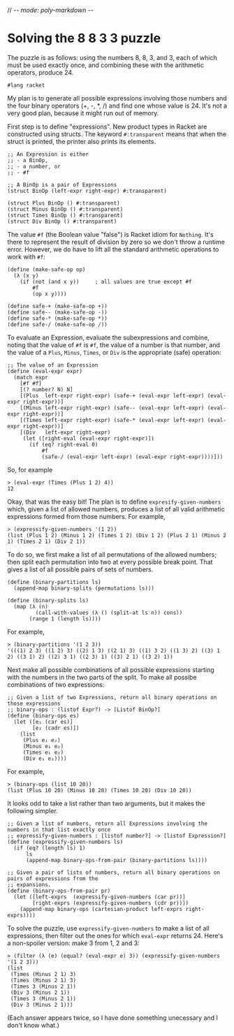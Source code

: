 // -*- mode: poly-markdown -*-

# Solving the 8 8 3 3 puzzle

The puzzle is as follows: using the numbers 8, 8, 3, and 3, each of which must
be used exactly once, and combining these with the arithmetic operators, produce
24.

```racket
#lang racket
```

My plan is to generate all possible expressions involving those numbers and the
four binary operators (+, -, *, /) and find one whose value is 24. It's not a
very good plan, because it might run out of memory. 

First step is to define "expressions". New product types in Racket are
constructed using structs. The keyword `#:transparent` means that when
the struct is printed, the printer also prints its elements.

```racket
;; An Expression is either
;; - a BinOp,
;; - a number, or
;; - #f

;; A BinOp is a pair of Expressions
(struct BinOp (left-expr right-expr) #:transparent)

(struct Plus BinOp () #:transparent)
(struct Minus BinOp () #:transparent)
(struct Times BinOp () #:transparent)
(struct Div BinOp () #:transparent)
```

The value `#f` (the Boolean value "false") is Racket idiom for `Nothing`. It's
there to represent the result of division by zero so we don't throw a runtime
error. However, we do have to lift all the standard arithmetic operations to
work with `#f`:

```racket
(define (make-safe-op op)
  (λ (x y)
    (if (not (and x y))     ; all values are true except #f
        #f
        (op x y))))

(define safe-+ (make-safe-op +))
(define safe-- (make-safe-op -))
(define safe-* (make-safe-op *))
(define safe-/ (make-safe-op /))
```

To evaluate an Expression, evaluate the subexpressions and combine, noting that
the value of `#f` is `#f`, the value of a number is that number, and the value
of a `Plus`, `Minus`, `Times`, or `Div` is the appropriate (safe) operation:

```racket
;; The value of an Expression
(define (eval-expr expr)
  (match expr
    [#f #f]
    [(? number? N) N]
    [(Plus  left-expr right-expr) (safe-+ (eval-expr left-expr) (eval-expr right-expr))]
    [(Minus left-expr right-expr) (safe-- (eval-expr left-expr) (eval-expr right-expr))]
    [(Times left-expr right-expr) (safe-* (eval-expr left-expr) (eval-expr right-expr))]
    [(Div   left-expr right-expr)
     (let ([right-eval (eval-expr right-expr)])
       (if (eq? right-eval 0)
           #f
           (safe-/ (eval-expr left-expr) (eval-expr right-expr))))]))
```

So, for example
```racket
> (eval-expr (Times (Plus 1 2) 4))
12
```

Okay, that was the easy bit! The plan is to define `expresify-given-numbers`
which, given a list of allowed numbers, produces a list of all valid arithmetic
expressions formed from those numbers. For example,
```racket
> (expressify-given-numbers '(1 2))
(list (Plus 1 2) (Minus 1 2) (Times 1 2) (Div 1 2) (Plus 2 1) (Minus 2 1) (Times 2 1) (Div 2 1))
```
To do so, we first make a list of all permutations of the allowed numbers;
then split each permutation into two at every possible break point. That gives a
list of all possible pairs of sets of numbers. 
```racket
(define (binary-partitions ls)
  (append-map binary-splits (permutations ls)))

(define (binary-splits ls)
  (map (λ (n)
         (call-with-values (λ () (split-at ls n)) cons))
       (range 1 (length ls))))
```

For example,
```racket
> (binary-partitions '(1 2 3))
'(((1) 2 3) ((1 2) 3) ((2) 1 3) ((2 1) 3) ((1) 3 2) ((1 3) 2) ((3) 1 2) ((3 1) 2) ((2) 3 1) ((2 3) 1) ((3) 2 1) ((3 2) 1))
```

Next make all possible combinations of all possible expressions starting with
the numbers in the two parts of the split. To make all possibe combinations of
two expressions:
```racket
;; Given a list of two Expressions, return all binary operations on those expressions
;; binary-ops : (listof Expr?) -> [Listof BinOp?]
(define (binary-ops es)
  (let ([e₁ (car es)]
        [e₂ (cadr es)])
    (list
     (Plus e₁ e₂)
     (Minus e₁ e₂)
     (Times e₁ e₂)
     (Div e₁ e₂))))
```
For example,
```racket
> (binary-ops (list 10 20))
(list (Plus 10 20) (Minus 10 20) (Times 10 20) (Div 10 20))
```
It looks odd to take a list rather than two arguments, but it makes the
following simpler.

```racket
;; Given a list of numbers, return all Expressions involving the numbers in that list exactly once
;; expressify-given-numbers : [listof number?] -> [listof Expression?]
(define (expressify-given-numbers ls)
  (if (eq? (length ls) 1)
      ls
      (append-map binary-ops-from-pair (binary-partitions ls))))

;; Given a pair of lists of numbers, return all binary operations on pairs of expressions from the
;; expansions.
(define (binary-ops-from-pair pr)
  (let ([left-exprs  (expressify-given-numbers (car pr))]
        [right-exprs (expressify-given-numbers (cdr pr))])
    (append-map binary-ops (cartesian-product left-exprs right-exprs))))
```

To solve the puzzle, use `expressify-given-numbers` to make a list of all
expressions, then filter out the ones for which `eval-expr` returns 24. Here's a
non-spoiler version: make 3 from 1, 2 and 3:

```racket
> (filter (λ (e) (equal? (eval-expr e) 3)) (expressify-given-numbers '(1 2 3)))
(list
 (Times (Minus 2 1) 3)
 (Times (Minus 2 1) 3)
 (Times 3 (Minus 2 1))
 (Div 3 (Minus 2 1))
 (Times 3 (Minus 2 1))
 (Div 3 (Minus 2 1)))
```
(Each answer appears twice, so I have done something unecessary and I don't know
what.)









